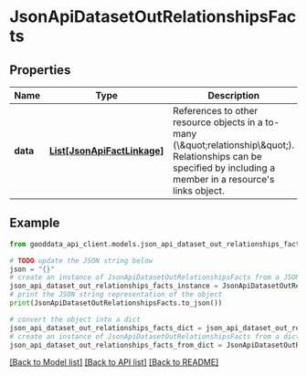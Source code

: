 # JsonApiDatasetOutRelationshipsFacts


## Properties

Name | Type | Description | Notes
------------ | ------------- | ------------- | -------------
**data** | [**List[JsonApiFactLinkage]**](JsonApiFactLinkage.md) | References to other resource objects in a to-many (\\\&quot;relationship\\\&quot;). Relationships can be specified by including a member in a resource&#39;s links object. | 

## Example

```python
from gooddata_api_client.models.json_api_dataset_out_relationships_facts import JsonApiDatasetOutRelationshipsFacts

# TODO update the JSON string below
json = "{}"
# create an instance of JsonApiDatasetOutRelationshipsFacts from a JSON string
json_api_dataset_out_relationships_facts_instance = JsonApiDatasetOutRelationshipsFacts.from_json(json)
# print the JSON string representation of the object
print(JsonApiDatasetOutRelationshipsFacts.to_json())

# convert the object into a dict
json_api_dataset_out_relationships_facts_dict = json_api_dataset_out_relationships_facts_instance.to_dict()
# create an instance of JsonApiDatasetOutRelationshipsFacts from a dict
json_api_dataset_out_relationships_facts_from_dict = JsonApiDatasetOutRelationshipsFacts.from_dict(json_api_dataset_out_relationships_facts_dict)
```
[[Back to Model list]](../README.md#documentation-for-models) [[Back to API list]](../README.md#documentation-for-api-endpoints) [[Back to README]](../README.md)


